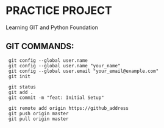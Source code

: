 # PRACTICE PROJECT

Learning GIT and Python Foundation

## GIT COMMANDS:

```
 git config --global user.name
 git config --global user.name "your_name"
 git config --global user.email "your_email@example.com"
 git init

 git status
 git add .
 git commit -m "feat: Initial Setup"

 git remote add origin https://github_address
 git push origin master
 git pull origin master
```
